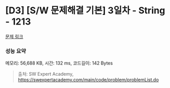 # [D3] [S/W 문제해결 기본] 3일차 - String - 1213 

[문제 링크](https://swexpertacademy.com/main/code/problem/problemDetail.do?contestProbId=AV14P0c6AAUCFAYi) 

### 성능 요약

메모리: 56,688 KB, 시간: 132 ms, 코드길이: 142 Bytes



> 출처: SW Expert Academy, https://swexpertacademy.com/main/code/problem/problemList.do